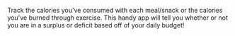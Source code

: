 Track the calories you've consumed with each meal/snack or the calories you've burned through exercise. 
This handy app will tell you whether or not you are in a surplus or deficit based off of your daily budget!
